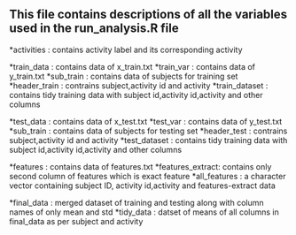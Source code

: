 
## This file contains descriptions of all the variables used in the run_analysis.R file

 *activities	: contains activity label and its corresponding activity
 
 *train_data 	: contains data of x_train.txt
 *train_var  	: contains data of y_train.txt
 *sub_train	: contains data of subjects for training set
 *header_train	: contrains subject,activity id and activity
 *train_dataset  : contains tidy training data with subject id,activity id,activity and other columns

 *test_data 	: contains data of x_test.txt
 *test_var  	: contains data of y_test.txt
 *sub_train	: contains data of subjects for testing set
 *header_test	: contrains subject,activity id and activity
 *test_dataset  	: contains tidy training data with subject id,activity id,activity and other columns

 *features	: contains data of features.txt
 *features_extract: contains only second column of features which is exact feature
 *all_features	: a character vector containing subject ID, activity id,activity and features-extract data

 *final_data	: merged dataset of training and testing along with column names of only mean and std
 *tidy_data	: datset of means of all columns in final_data as per subject and activity